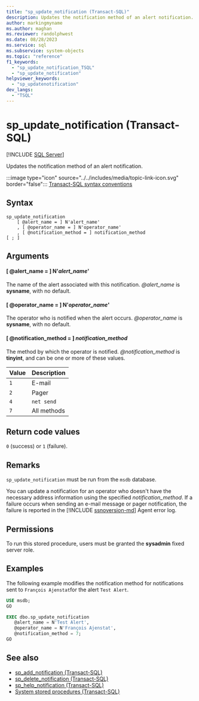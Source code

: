 ```yaml
---
title: "sp_update_notification (Transact-SQL)"
description: Updates the notification method of an alert notification.
author: markingmyname
ms.author: maghan
ms.reviewer: randolphwest
ms.date: 08/28/2023
ms.service: sql
ms.subservice: system-objects
ms.topic: "reference"
f1_keywords:
  - "sp_update_notification_TSQL"
  - "sp_update_notification"
helpviewer_keywords:
  - "sp_updatenotification"
dev_langs:
  - "TSQL"
---
```

# sp_update_notification (Transact-SQL)

[!INCLUDE [SQL Server](../../includes/applies-to-version/sqlserver.md)]

Updates the notification method of an alert notification.

:::image type="icon" source="../../includes/media/topic-link-icon.svg" border="false"::: [Transact-SQL syntax conventions](../../t-sql/language-elements/transact-sql-syntax-conventions-transact-sql.md)

## Syntax

```syntaxsql
sp_update_notification
    [ @alert_name = ] N'alert_name'
    , [ @operator_name = ] N'operator_name'
    , [ @notification_method = ] notification_method
[ ; ]
```

## Arguments

#### [ @alert_name = ] N'*alert_name*'

The name of the alert associated with this notification. *@alert_name* is **sysname**, with no default.

#### [ @operator_name = ] N'*operator_name*'

The operator who is notified when the alert occurs. *@operator_name* is **sysname**, with no default.

#### [ @notification_method = ] *notification_method*

The method by which the operator is notified. *@notification_method* is **tinyint**, and can be one or more of these values.

| Value | Description |
| --- | --- |
| `1` | E-mail |
| `2` | Pager |
| `4` | `net send` |
| `7` | All methods |

## Return code values

`0` (success) or `1` (failure).

## Remarks

`sp_update_notification` must be run from the `msdb` database.

You can update a notification for an operator who doesn't have the necessary address information using the specified *notification_method*. If a failure occurs when sending an e-mail message or pager notification, the failure is reported in the [!INCLUDE [ssnoversion-md](../../includes/ssnoversion-md.md)] Agent error log.

## Permissions

To run this stored procedure, users must be granted the **sysadmin** fixed server role.

## Examples

The following example modifies the notification method for notifications sent to `François Ajenstat`for the alert `Test Alert`.

```sql
USE msdb;
GO

EXEC dbo.sp_update_notification
   @alert_name = N'Test Alert',
   @operator_name = N'François Ajenstat',
   @notification_method = 7;
GO
```

## See also

- [sp_add_notification (Transact-SQL)](sp-add-notification-transact-sql.md)
- [sp_delete_notification (Transact-SQL)](sp-delete-notification-transact-sql.md)
- [sp_help_notification (Transact-SQL)](sp-help-notification-transact-sql.md)
- [System stored procedures (Transact-SQL)](system-stored-procedures-transact-sql.md)
